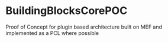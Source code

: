 BuildingBlocksCorePOC
=====================

Proof of Concept for plugin based architecture built on MEF and implemented as a PCL where possible
